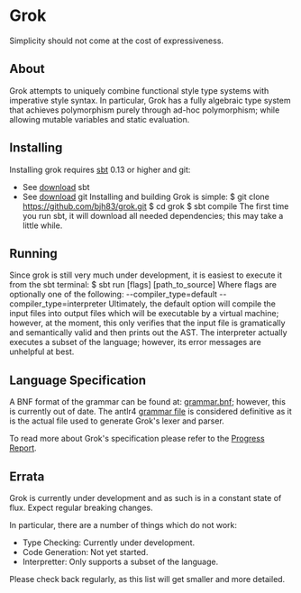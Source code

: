 Grok
====
Simplicity should not come at the cost of expressiveness.

About
-----
Grok attempts to uniquely combine functional style type systems with imperative
style syntax. In particular, Grok has a fully algebraic type system that 
achieves polymorphism purely through ad-hoc polymorphism; while allowing mutable
variables and static evaluation.

Installing
----------
Installing grok requires [sbt](http://www.scala-sbt.org/) 0.13 or higher and
git:
  - See [download](http://www.scala-sbt.org/download.html) sbt
  - See [download](http://git-scm.com/downloads) git
Installing and building Grok is simple:
    $ git clone https://github.com/bjh83/grok.git
    $ cd grok
    $ sbt compile
The first time you run sbt, it will download all needed dependencies; this may
take a little while.

Running
-------
Since grok is still very much under development, it is easiest to execute it
from the sbt terminal:
    $ sbt run [flags] [path_to_source]
Where flags are optionally one of the following:
    --compiler_type=default
    --compiler_type=interpreter
Ultimately, the default option will compile the input files into output files
which will be executable by a virtual machine; however, at the moment, this only
verifies that the input file is gramatically and semantically valid and then
prints out the AST. The interpreter actually executes a subset of the language;
however, its error messages are unhelpful at best.

Language Specification
----------------------
A BNF format of the grammar can be found at: [grammar.bnf](https://github.com/bjh83/grok/blob/master/src/main/grammar/com/grok/grammar.bnf);
however, this is currently out of date. The antlr4 [grammar file](https://github.com/bjh83/grok/blob/master/src/main/antlr4/com/grok/Grok.g4)
is considered definitive as it is the actual file used to generate Grok's lexer
and parser.

To read more about Grok's specification please refer to the [Progress Report](http://art.case.edu/395.S15/15%20progress%20report%201/EECS395.S2015.Higgins.progress_report.pdf).

Errata
------
Grok is currently under development and as such is in a constant state of flux.
Expect regular breaking changes.

In particular, there are a number of things which do not work:
  - Type Checking: Currently under development.
  - Code Generation: Not yet started.
  - Interpretter: Only supports a subset of the language.

Please check back regularly, as this list will get smaller and more detailed.
